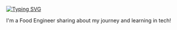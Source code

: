 [![Typing SVG](https://readme-typing-svg.demolab.com?font=Fira+Code&duration=4000&pause=399&color=2388C8&center=true&vCenter=true&width=435&lines=Code+is+Poetry+)](https://git.io/typing-svg)




 I'm a Food Engineer sharing about my journey and learning in tech!


